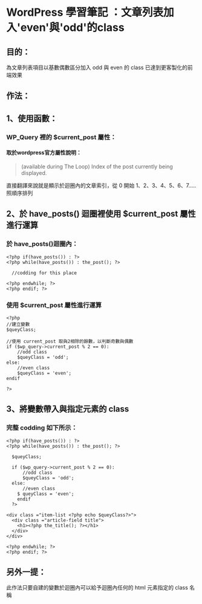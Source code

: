 # WordPress 學習筆記 ：文章列表加入'even'與'odd'的class

## 目的：

為文章列表項目以基數偶數區分加入 odd 與 even 的 class 已達到更客製化的前端效果

## 作法：

## 1、使用函數：

### WP_Query 裡的 $current_post 屬性：

#### 取於wordpress官方屬性說明：

> (available during The Loop) Index of the post currently being displayed.

直接翻譯來說就是顯示於迴圈內的文章索引，從 0 開始 1、2、3、4、5、6、7.....照順序排列

## 2、於 have_posts() 迴圈裡使用 $current_post 屬性進行運算

### 於 have_posts()迴圈內：

```
<?php if(have_posts()) : ?>
<?php while(have_posts()) : the_post(); ?>

  //codding for this place

<?php endwhile; ?>
<?php endif; ?>
```

### 使用 $current_post 屬性進行運算

```
<?php
//建立變數
$queyClass;

//使用 current_post 取與2相除的餘數，以判斷奇數與偶數
if ($wp_query->current_post % 2 == 0):
    //odd class
    $queyClass = 'odd';
else:
    //even class
    $queyClass = 'even';
endif

?>
```

## 3、將變數帶入與指定元素的 class

### 完整 codding 如下所示：

```
<?php if(have_posts()) : ?>
<?php while(have_posts()) : the_post(); ?>

  $queyClass;

  if ($wp_query->current_post % 2 == 0):
      //odd class
      $queyClass = 'odd';
  else:
      //even class
    $ queyClass = 'even';
    endif
  ?>

<div class ="item-list <?php echo $queyClass?>">
  <div class ="article-field title">
    <h1><?php the_title(); ?></h1>
  </div>
</div>

<?php endwhile; ?>
<?php endif; ?>
```

## 另外一提：

此作法只要自建的變數於迴圈內可以給予迴圈內任何的 html 元素指定的 class 名稱
